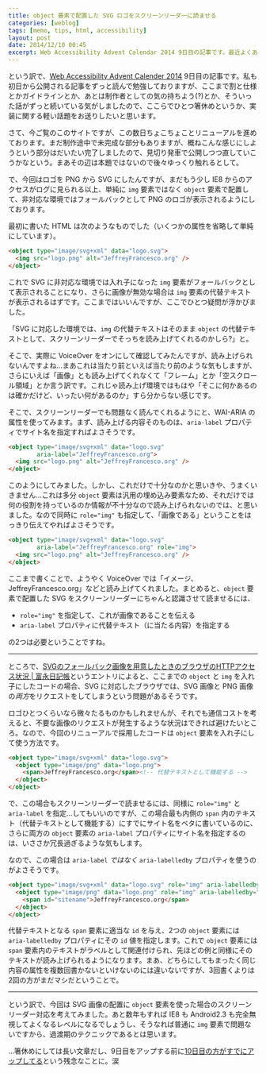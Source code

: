 ```yaml
---
title: object 要素で配置した SVG ロゴをスクリーンリーダーに読ませる
categories: [weblog]
tags: [memo, tips, html, accessibility]
layout: post
date: 2014/12/10 00:45
excerpt: Web Accessibility Advent Calendar 2014 9日目の記事です。最近よくありそうなシチュエーションを例にして、実際どうすればよりアクセシブルになるか、的な話をしてみようかなと思います。お題はもうタイトルそのまんまです。
---
```


という訳で、[Web Accessibility Advent Calender 2014][cal2014] 9日目の記事です。私も初日から公開される記事をずっと読んで勉強しておりますが、ここまで割と仕様とかガイドラインとか、あとは制作者としての気の持ちよう(?)とか、そういった話がずっと続いている気がしましたので、ここらでひとつ箸休めというか、実装に関する軽い話題をお送りしたいと思います。

[cal2014]: http://www.adventar.org/calendars/333

さて、今ご覧のこのサイトですが、この数日ちょこちょことリニューアルを進めております。まだ制作途中で未完成な部分もありますが、概ねこんな感じにしようという部分はだいたい完了しましたので、見切り発車で公開しつつ直していこうかなという。まあその辺は本題ではないので後々ゆっくり触れるとして。

で、今回はロゴを PNG から SVG にしたんですが、まだもう少し IE8 からのアクセスがログに見られる以上、単純に `img` 要素ではなく `object` 要素で配置して、非対応な環境ではフォールバックとして PNG のロゴが表示されるようにしております。

最初に書いた HTML は次のようなものでした（いくつかの属性を省略して単純にしています）。

```html
<object type="image/svg+xml" data="logo.svg">
  <img src="logo.png" alt="JeffreyFrancesco.org" />
</object>
```

これで SVG に非対応な環境では入れ子になった `img` 要素がフォールバックとして表示されることになり、さらに画像が無効な場合は `img` 要素の代替テキストが表示されるはずです。ここまではいいんですが、ここでひとつ疑問が浮かびました。

「SVG に対応した環境では、`img` の代替テキストはそのまま `object` の代替テキストとして、スクリーンリーダーでそっちを読み上げてくれるのかしら?」と。

そこで、実際に VoiceOver をオンにして確認してみたんですが、読み上げられないんですよね…まあこれは当たり前といえば当たり前のような気もしますが、さらにいえば「画像」とも読み上げてくれなくて「フレーム」とか「空スクロール領域」とか言う訳です。これじゃ読み上げ環境ではもはや「そこに何かあるのは確かだけど、いったい何があるのか」すら分からない感じです。

そこで、スクリーンリーダーでも問題なく読んでくれるようにと、WAI-ARIA の属性を使ってみます。まず、読み上げる内容そのものは、`aria-label` プロパティでサイト名を指定すればよさそうです。

```html
<object type="image/svg+xml" data="logo.svg"
        aria-label="JeffreyFrancesco.org">
  <img src="logo.png" alt="JeffreyFrancesco.org" />
</object>
```

このようにしてみました。しかし、これだけで十分なのかと思いきや、うまくいきません…これは多分 `object` 要素は汎用の埋め込み要素なため、それだけでは何の役割を持っているのか情報が不十分なので読み上げられないのでは、と思いました。なので同時に `role="img"` も指定して、「画像である」ということをはっきり伝えてやればよさそうです。

```html
<object type="image/svg+xml" data="logo.svg"
        aria-label="JeffreyFrancesco.org" role="img">
  <img src="logo.png" alt="JeffreyFrancesco.org" />
</object>
```

ここまで書くことで、ようやく VoiceOver では「イメージ、JeffreyFrancesco.org」などと読み上げてくれました。まとめると、`object` 要素で配置した SVG をスクリーンリーダーにちゃんと認識させて読ませるには、

- `role="img"` を指定して、これが画像であることを伝える
- `aria-label` プロパティに代替テキスト（に当たる内容）を指定する

の2つは必要ということですね。

- - - - - - - - - -

ところで、[SVGのフォールバック画像を用意したときのブラウザのHTTPアクセス状況 \| 富永日記帳][*1]というエントリによると、ここまでの `object` と `img` を入れ子にしたコードの場合、SVG に対応したブラウザでは、SVG 画像と PNG 画像の*両方*をリクエストをしてしまうという問題があるそうです。

[*1]:  http://w0s.jp/diary/274

ロゴひとつくらいなら微々たるものかもしれませんが、それでも通信コストを考えると、不要な画像のリクエストが発生するような状況はできれば避けたいところ。なので、今回のリニューアルで採用したコードは `object` 要素を入れ子にして使う方法です。

```html
<object type="image/svg+xml" data="logo.svg">
  <object type="image/png" data="logo.png">
    <span>JeffreyFrancesco.org</span><!-- 代替テキストとして機能する -->
  </object>
</object>
```

で、この場合もスクリーンリーダーで読ませるには、同様に `role="img"` と `aria-label` を指定…してもいいのですが、この場合最も内側の `span` 内のテキスト（代替テキストとして機能する）にすでにサイト名をベタに書いているのに、さらに両方の `object` 要素の `aria-label` プロパティにサイト名を指定するのは、いささか冗長過ぎるような気もします。

なので、この場合は `aria-label` *ではなく* `aria-labelledby` プロパティを使うのがよさそうです。

```html
<object type="image/svg+xml" data="logo.svg" role="img" aria-labelledby="sitename">
  <object type="image/png" data="logo.png" role="img" aria-labelledby="sitename">
    <span id="sitename">JeffreyFrancesco.org</span>
  </object>
</object>
```

代替テキストとなる `span` 要素に適当な `id` を与え、2つの `object` 要素には `aria-labelledby` プロパティにその `id` 値を指定します。これで `object` 要素には `span` 要素内のテキストがラベルとして関連付けられ、先ほどの例と同様にそのテキストが読み上げられるようになります。まあ、どちらにしてもまったく同じ内容の属性を複数回書かないといけないのには違いないですが、3回書くよりは2回の方がまだマシだということで。

- - - - - - - - - -

という訳で、今回は SVG 画像の配置に `object` 要素を使った場合のスクリーンリーダー対応を考えてみました。あと数年もすれば IE8 も Android2.3 も完全無視してよくなるレベルになるでしょうし、そうなれば普通に `img` 要素で問題ないですから、過渡期のテクニックであるとは思います。

…箸休めにしては長い文章だし、9日目をアップする前に[10日目の方がすでにアップしてる][*2]という残念なことに。涙

[*2]: http://www.color-fortuna.com/blog/other/advent-accesibility-20141210.html
      "ウェブアクセシビリティと言われて、昔を思い出してみた話 | 雑談 | フォルトゥナ ブログ"
